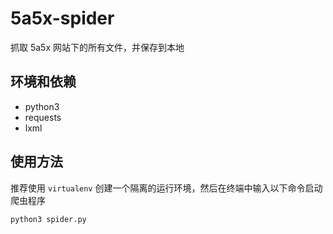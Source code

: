 # 5a5x-spider

抓取 5a5x 网站下的所有文件，并保存到本地

## 环境和依赖

* python3
* requests
* lxml

## 使用方法

推荐使用 `virtualenv` 创建一个隔离的运行环境，然后在终端中输入以下命令启动爬虫程序

```
python3 spider.py
```
